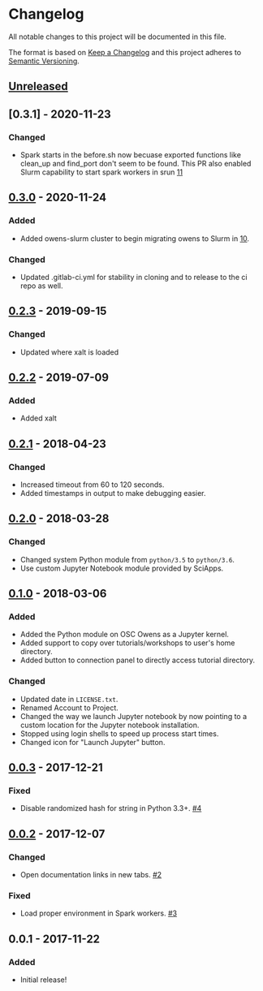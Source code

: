 # Changelog
All notable changes to this project will be documented in this file.

The format is based on [Keep a Changelog](http://keepachangelog.com/en/1.0.0/)
and this project adheres to [Semantic Versioning](http://semver.org/spec/v2.0.0.html).

## [Unreleased]
## [0.3.1] - 2020-11-23
### Changed
- Spark starts in the before.sh now becuase exported functions like clean_up
  and find_port don't seem to be found. This PR also enabled Slurm capability
  to start spark workers in srun [11](https://github.com/OSC/bc_osc_jupyter_spark/pull/11)

## [0.3.0] - 2020-11-24
### Added
- Added owens-slurm cluster to begin migrating owens to Slurm in
  [10](https://github.com/OSC/bc_osc_jupyter_spark/pull/10).

### Changed
- Updated .gitlab-ci.yml for stability in cloning and to release to the
  ci repo as well.

## [0.2.3] - 2019-09-15
### Changed
- Updated where xalt is loaded

## [0.2.2] - 2019-07-09
### Added
- Added xalt

## [0.2.1] - 2018-04-23
### Changed
- Increased timeout from 60 to 120 seconds.
- Added timestamps in output to make debugging easier.

## [0.2.0] - 2018-03-28
### Changed
- Changed system Python module from `python/3.5` to `python/3.6`.
- Use custom Jupyter Notebook module provided by SciApps.

## [0.1.0] - 2018-03-06
### Added
- Added the Python module on OSC Owens as a Jupyter kernel.
- Added support to copy over tutorials/workshops to user's home directory.
- Added button to connection panel to directly access tutorial directory.

### Changed
- Updated date in `LICENSE.txt`.
- Renamed Account to Project.
- Changed the way we launch Jupyter notebook by now pointing to a custom
  location for the Jupyter notebook installation.
- Stopped using login shells to speed up process start times.
- Changed icon for "Launch Jupyter" button.

## [0.0.3] - 2017-12-21
### Fixed
- Disable randomized hash for string in Python 3.3+.
  [#4](https://github.com/OSC/bc_osc_jupyter_spark/issues/4)

## [0.0.2] - 2017-12-07
### Changed
- Open documentation links in new tabs.
  [#2](https://github.com/OSC/bc_osc_jupyter_spark/issues/2)

### Fixed
- Load proper environment in Spark workers.
  [#3](https://github.com/OSC/bc_osc_jupyter_spark/issues/3)

## 0.0.1 - 2017-11-22
### Added
- Initial release!

[Unreleased]: https://github.com/OSC/bc_osc_jupyter_spark/compare/v0.3.1...HEAD
[0.3.0]: https://github.com/OSC/bc_osc_jupyter_spark/compare/v0.3.0...v0.3.1
[0.3.0]: https://github.com/OSC/bc_osc_jupyter_spark/compare/v0.2.3...v0.3.0
[0.2.3]: https://github.com/OSC/bc_osc_jupyter_spark/compare/v0.2.2...v0.2.3
[0.2.2]: https://github.com/OSC/bc_osc_jupyter_spark/compare/v0.2.1...v0.2.2
[0.2.1]: https://github.com/OSC/bc_osc_jupyter_spark/compare/v0.2.0...v0.2.1
[0.2.0]: https://github.com/OSC/bc_osc_jupyter_spark/compare/v0.1.0...v0.2.0
[0.1.0]: https://github.com/OSC/bc_osc_jupyter_spark/compare/v0.0.3...v0.1.0
[0.0.3]: https://github.com/OSC/bc_osc_jupyter_spark/compare/v0.0.2...v0.0.3
[0.0.2]: https://github.com/OSC/bc_osc_jupyter_spark/compare/v0.0.1...v0.0.2
